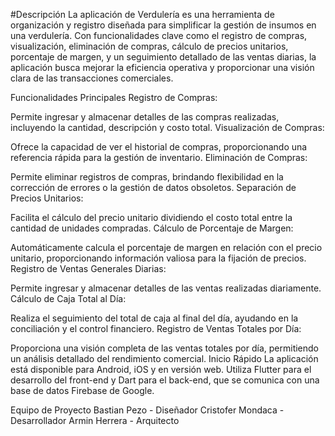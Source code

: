 #Descripción
La aplicación de Verdulería es una herramienta de organización y registro diseñada para simplificar la gestión de insumos en una verdulería. Con funcionalidades clave como el registro de compras, visualización, eliminación de compras, cálculo de precios unitarios, porcentaje de margen, y un seguimiento detallado de las ventas diarias, la aplicación busca mejorar la eficiencia operativa y proporcionar una visión clara de las transacciones comerciales.

Funcionalidades Principales
Registro de Compras:

Permite ingresar y almacenar detalles de las compras realizadas, incluyendo la cantidad, descripción y costo total.
Visualización de Compras:

Ofrece la capacidad de ver el historial de compras, proporcionando una referencia rápida para la gestión de inventario.
Eliminación de Compras:

Permite eliminar registros de compras, brindando flexibilidad en la corrección de errores o la gestión de datos obsoletos.
Separación de Precios Unitarios:

Facilita el cálculo del precio unitario dividiendo el costo total entre la cantidad de unidades compradas.
Cálculo de Porcentaje de Margen:

Automáticamente calcula el porcentaje de margen en relación con el precio unitario, proporcionando información valiosa para la fijación de precios.
Registro de Ventas Generales Diarias:

Permite ingresar y almacenar detalles de las ventas realizadas diariamente.
Cálculo de Caja Total al Día:

Realiza el seguimiento del total de caja al final del día, ayudando en la conciliación y el control financiero.
Registro de Ventas Totales por Día:

Proporciona una visión completa de las ventas totales por día, permitiendo un análisis detallado del rendimiento comercial.
Inicio Rápido
La aplicación está disponible para Android, iOS y en versión web. Utiliza Flutter para el desarrollo del front-end y Dart para el back-end, que se comunica con una base de datos Firebase de Google.

Equipo de Proyecto
Bastian Pezo - Diseñador
Cristofer Mondaca - Desarrollador
Armin Herrera - Arquitecto
